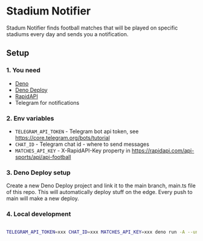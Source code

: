 # Stadium Notifier

Stadum Notifier finds football matches that will be played on specific stadiums every day and sends you a notification.

## Setup

### 1. You need

- [Deno](https://deno.com/)
- [Deno Deploy](https://deno.com/deploy)
- [RapidAPI](https://rapidapi.com/)
- Telegram for notifications

### 2. Env variables

- `TELEGRAM_API_TOKEN` - Telegram bot api token, see <https://core.telegram.org/bots/tutorial>
- `CHAT_ID` - Telegram chat id - where to send messages
- `MATCHES_API_KEY` - X-RapidAPI-Key property in <https://rapidapi.com/api-sports/api/api-football>

### 3. Deno Deploy setup

Create a new Deno Deploy project and link it to the main branch, main.ts file of this repo. This will automatically deploy stuff on the edge. Every push to main will make a new deploy.

### 4. Local development

```sh

TELEGRAM_API_TOKEN=xxx CHAT_ID=xxx MATCHES_API_KEY=xxx deno run -A --unstable main.ts
```
